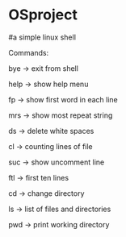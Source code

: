 # OSproject
#a simple linux shell


Commands:

bye -> exit from shell

help -> show help menu

fp -> show first word in each line

mrs -> show most repeat string

ds -> delete white spaces

cl -> counting lines of file 

suc -> show uncomment line

ftl -> first ten lines

cd -> change directory

ls -> list of files and directories

pwd -> print working directory

